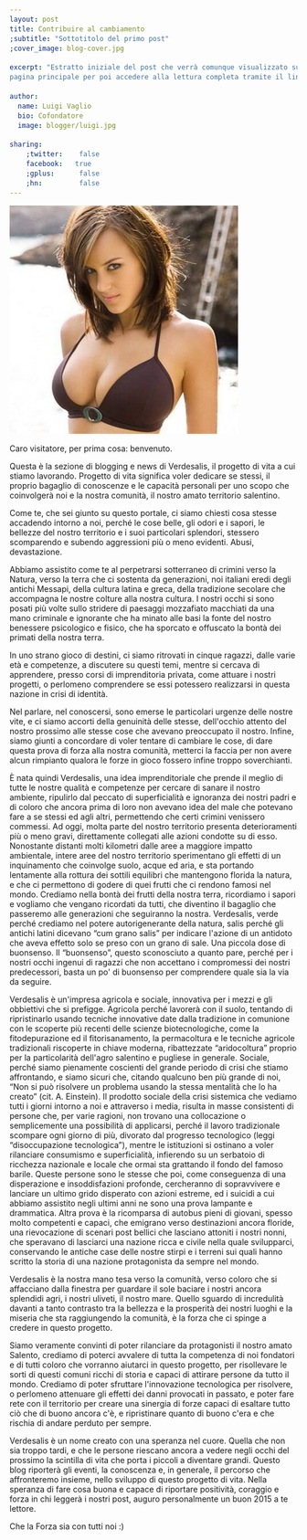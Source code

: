 ```yaml
---
layout: post
title: Contribuire al cambiamento
;subtitle: "Sottotitolo del primo post"
;cover_image: blog-cover.jpg

excerpt: "Estratto iniziale del post che verrà comunque visualizzato sulla
pagina principale per poi accedere alla lettura completa tramite il link."

author:
  name: Luigi Vaglio
  bio: Cofondatore
  image: blogger/luigi.jpg

sharing:
    ;twitter:    false
    facebook:   true
    ;gplus:      false
    ;hn:         false
---
```


![testo per cecati][figa]

[figa]: /images/misc/prova.jpg "Figa"

Caro visitatore,
per prima cosa: benvenuto.

Questa è la sezione di blogging e news di Verdesalis,
il progetto di vita a cui stiamo lavorando. Progetto di vita significa voler
dedicare se stessi, il proprio bagaglio di conoscenze e le capacità personali
per uno scopo che coinvolgerà noi e la nostra comunità, il nostro amato
territorio salentino. 

Come te, che sei giunto su questo portale, ci siamo chiesti cosa stesse
accadendo intorno a noi, perché le cose belle, gli odori e i sapori, le
bellezze del nostro territorio e i suoi particolari splendori, stessero
scomparendo e subendo aggressioni più o meno evidenti. Abusi, devastazione.

Abbiamo assistito come te al perpetrarsi sotterraneo di crimini verso la Natura,
verso la terra che ci sostenta da generazioni, noi italiani eredi degli antichi
Messapi, della cultura latina e greca, della tradizione secolare che accompagna
le nostre colture alla nostra cultura. I nostri occhi si sono posati più volte
sullo stridere di paesaggi mozzafiato macchiati da una mano criminale e
ignorante che ha minato alle basi la fonte del nostro benessere psicologico e
fisico, che ha sporcato e offuscato la bontà dei primati della nostra terra.

In uno strano gioco di destini, ci siamo ritrovati in cinque ragazzi, dalle
varie età e competenze, a discutere su questi temi, mentre si cercava di
apprendere, presso corsi di imprenditoria privata, come attuare i nostri
progetti, o perlomeno comprendere se essi potessero realizzarsi in questa
nazione in crisi di identità.

Nel parlare, nel conoscersi, sono emerse le particolari urgenze delle nostre
vite, e ci siamo accorti della genuinità delle stesse, dell'occhio attento del
nostro prossimo alle stesse cose che avevano preoccupato il nostro. Infine,
siamo giunti a concordare di voler tentare di cambiare le cose, di dare questa
prova di forza alla nostra comunità, metterci la faccia per non avere alcun
rimpianto qualora le forze in gioco fossero infine troppo soverchianti.

È nata quindi Verdesalis, una idea imprenditoriale che prende il meglio di tutte
le nostre qualità e competenze per cercare di sanare il nostro ambiente,
ripulirlo dal peccato di superficialità e ignoranza dei nostri padri e di
coloro che ancora prima di loro non avevano idea del male che potevano fare a
se stessi ed agli altri, permettendo che certi crimini venissero commessi.
Ad oggi, molta parte del nostro territorio presenta deterioramenti più o meno
gravi, direttamente collegati alle azioni condotte su di esso.
Nonostante distanti molti kilometri dalle aree a maggiore impatto ambientale,
intere aree del nostro territorio sperimentano gli effetti di un inquinamento
che coinvolge suolo, acque ed aria, e sta portando lentamente alla rottura dei
sottili equilibri che mantengono florida la natura, e che ci permettono di
godere di quei frutti che ci rendono famosi nel mondo. Crediamo nella bontà dei
frutti della nostra terra, ricordiamo i sapori e vogliamo che vengano ricordati
da tutti, che diventino il bagaglio che passeremo alle generazioni che
seguiranno la nostra. Verdesalis, verde perché crediamo nel potere
autorigenerante della natura, salis perché gli antichi latini dicevano
“cum grano salis” per indicare l'azione di un antidoto che aveva effetto solo se
preso con un grano di sale. Una piccola dose di buonsenso. Il “buonsenso”,
questo sconosciuto a quanto pare, perché per i nostri occhi ingenui di ragazzi
che non accettano i compromessi dei nostri predecessori, basta un po' di
buonsenso per comprendere quale sia la via da seguire.

Verdesalis è un'impresa agricola e sociale, innovativa per i mezzi e gli
obbiettivi che si prefigge. Agricola perché lavorerà con il suolo, tentando di
ripristinarlo usando tecniche innovative date dalla tradizione in comunione con
le scoperte più recenti delle scienze biotecnologiche, come la fitodepurazione
ed il fitorisanamento, la permacoltura e le tecniche agricole tradizionali
riscoperte in chiave moderna, ribattezzate “aridocoltura” proprio per la
particolarità dell'agro salentino e pugliese in generale. Sociale, perché siamo
pienamente coscienti del grande periodo di crisi che stiamo affrontando, e siamo
sicuri che, citando qualcuno ben più grande di noi, “Non si può risolvere un
problema usando la stessa mentalità che lo ha creato” (cit. A. Einstein). Il
prodotto sociale della crisi sistemica che vediamo tutti i giorni intorno a noi
e attraverso i media, risulta in masse consistenti di persone che, per varie
ragioni, non trovano una collocazione o semplicemente una possibilità di
applicarsi, perché il lavoro tradizionale scompare ogni giorno di più, divorato
dal progresso tecnologico (leggi “disoccupazione tecnologica”), mentre le
istituzioni si ostinano a voler rilanciare consumismo e superficialità,
infierendo su un serbatoio di ricchezza nazionale e locale che ormai sta
grattando il fondo del famoso barile. Queste persone sono le stesse che poi,
come conseguenza di una disperazione e insoddisfazioni profonde, cercheranno di
sopravvivere e lanciare un ultimo grido disperato con azioni estreme, ed i
suicidi a cui abbiamo assistito negli ultimi anni ne sono una prova lampante e
drammatica. Altra prova è la ricomparsa di autobus pieni di giovani, spesso
molto competenti e capaci, che emigrano verso destinazioni ancora floride, una
rievocazione di scenari post bellici che lasciano attoniti i nostri nonni, che
speravano di lasciarci una nazione ricca e civile nella quale svilupparci,
conservando le antiche case delle nostre stirpi e i terreni sui quali hanno
scritto la storia di una nazione protagonista da sempre nel mondo.

Verdesalis è la nostra mano tesa verso la comunità, verso coloro che si
affacciano dalla finestra per guardare il sole baciare i nostri ancora splendidi
agri, i nostri uliveti, il nostro mare. Quello sguardo di incredulità davanti a
tanto contrasto tra la bellezza e la prosperità dei nostri luoghi e la miseria
che sta raggiungendo la comunità, è la forza che ci spinge a credere in questo
progetto.

Siamo veramente convinti di poter rilanciare da protagonisti il nostro amato
Salento, crediamo di poterci avvalere di tutta la competenza di noi fondatori e
di tutti coloro che vorranno aiutarci in questo progetto, per risollevare le
sorti di questi comuni ricchi di storia e capaci di attirare persone da tutto
il mondo. Crediamo di poter sfruttare l'innovazione tecnologica per risolvere, o
perlomeno attenuare gli effetti dei danni provocati in passato, e poter fare
rete con il territorio per creare una sinergia di forze capaci di esaltare tutto
ciò che di buono ancora c'è, e ripristinare quanto di buono c'era e che rischia
di andare perduto per sempre.

Verdesalis è un nome creato con una speranza nel cuore.
Quella che non sia troppo tardi, e che le persone riescano ancora a vedere negli
occhi del prossimo la scintilla di vita che porta i piccoli a diventare grandi.
Questo blog riporterà gli eventi, la conoscenza e, in generale, il percorso che
affronteremo insieme, nello sviluppo di questo progetto di vita. 
Nella speranza di fare cosa buona e capace di riportare positività, coraggio e
forza in chi leggerà i nostri post, auguro personalmente un buon 2015 a te
lettore.

Che la Forza sia con tutti noi :)
